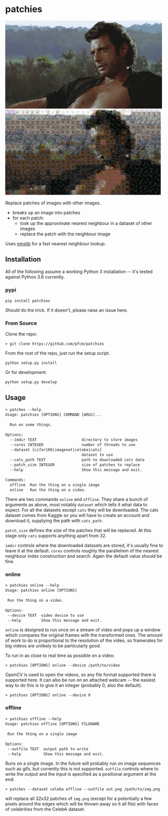 # patchies

![jeff](assets/jeff.gif)![cat](assets/cat_jeff.gif)

Replace patches of images with other images.

-   breaks up an image into patches
-   for each patch:
    -   look up the approximate nearest neighbour in a dataset of other images
    -   replace the patch with the neighbour image

Uses [nmslib](https://github.com/nmslib/nmslib) for a fast nearest neighbour
lookup.


## Installation

All of the following assume a working Python 3 installation -- it's tested
against Python 3.6 currently.

### pypi

```
pip install patchies
```
_Should_ do the trick. If it doesn't, please raise an issue here.

### From Source

Clone the repo:
```
> git clone https://github.com/pfcm/patchies
```
From the root of the repo, just run the setup script.
```
python setup.py install
```
Or for development:
```
python setup.py develop
```


## Usage

```
> patches --help
Usage: patchies [OPTIONS] COMMAND [ARGS]...

  Run on some things.

Options:
  --imdir TEXT                    directory to store images
  --cores INTEGER                 number of threads to use
  --dataset [cifar100|imagenet|celeba|cats]
                                  dataset to use
  --cats_path TEXT                path to downloaded cats data
  --patch_size INTEGER            size of patches to replace
  --help                          Show this message and exit.

Commands:
  offline  Run the thing on a single image
  online   Run the thing on a video.
```
There are two commands `online` and `offline`. They share a bunch of arguments
as above, most notably `dataset` which tells it what data to expect. For
all the datasets except `cats` they will be downloaded. The cats dataset comes
from Kaggle so you will have to create an account and download it, supplying
the path with `cats_path`.

`patch_size` defines the size of the patches that will be replaced. At this
stage only `cats` supports anything apart from 32.

`imdir` controls where the downloaded datasets are stored, it's usually fine to
leave it at the default. `cores` controls roughly the parallelism of the
nearest neighbour index construction and search. Again the default value should
be fine.

### online

```
> patchies online --help
Usage: patchies online [OPTIONS]

 Run the thing on a video.

Options:
 --device TEXT  video device to use
 --help         Show this message and exit.
```

`online` is designed to run
once on a stream of video and pops up a window which compares the original
frames with the transformed ones. The amount of work to do is proportional
to the resolution of the video, so framerates for big videos are unlikely to
be particularly good.



To run in as close to real time as possible on a video:
```
> patchies [OPTIONS] online --device /path/to/video
```

OpenCV is used to open the videos, so any file format supported there is supported
here. It can also be run on an attached webcam -- the easiest way to do this
is to give it an integer (probably 0, also the default).

```
> patchies [OPTIONS] online --device 0
```

### offline

```
> patchies offline --help
Usage: patchies offline [OPTIONS] FILENAME

 Run the thing on a single image

Options:
 --outfile TEXT  output path to write
 --help          Show this message and exit.
 ```

 Runs on a single image. In the future will probably run on image sequences
 such as gifs, but currently this is not supported. `outfile` controls where
 to write the output and the input is specified as a positional argument at
 the end:

```
> patches --dataset celeba offline --outfile out.png /path/to/img.png
```
will replace all 32x32 patches of `img.png` (except for a potentially a few
pixels around the edges which will be thrown away so it all fits) with faces
of celebrities from the CelebA dataset.
